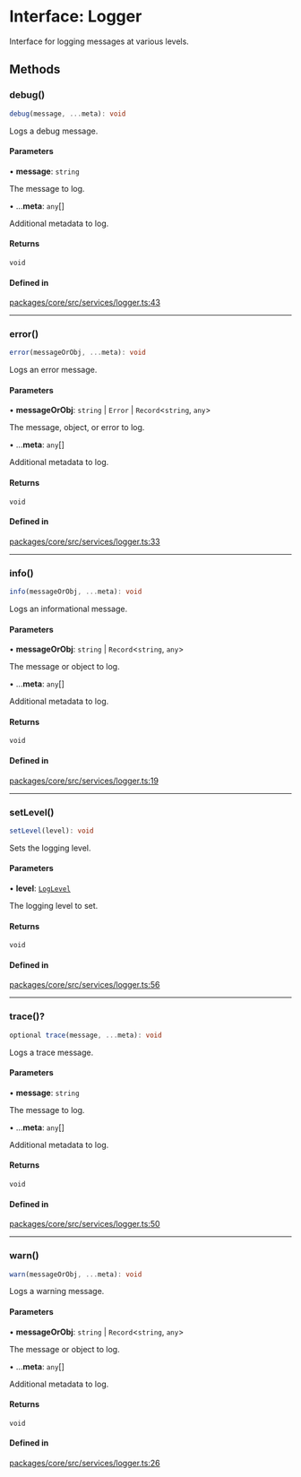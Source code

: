 # Interface: Logger

Interface for logging messages at various levels.

## Methods

### debug()

```ts
debug(message, ...meta): void
```

Logs a debug message.

#### Parameters

• **message**: `string`

The message to log.

• ...**meta**: `any`[]

Additional metadata to log.

#### Returns

`void`

#### Defined in

[packages/core/src/services/logger.ts:43](https://github.com/vramework/vramework/blob/effbb4c429219b23928f1b1f0fcdb2fd3899355c/packages/core/src/services/logger.ts#L43)

***

### error()

```ts
error(messageOrObj, ...meta): void
```

Logs an error message.

#### Parameters

• **messageOrObj**: `string` \| `Error` \| `Record`\<`string`, `any`\>

The message, object, or error to log.

• ...**meta**: `any`[]

Additional metadata to log.

#### Returns

`void`

#### Defined in

[packages/core/src/services/logger.ts:33](https://github.com/vramework/vramework/blob/effbb4c429219b23928f1b1f0fcdb2fd3899355c/packages/core/src/services/logger.ts#L33)

***

### info()

```ts
info(messageOrObj, ...meta): void
```

Logs an informational message.

#### Parameters

• **messageOrObj**: `string` \| `Record`\<`string`, `any`\>

The message or object to log.

• ...**meta**: `any`[]

Additional metadata to log.

#### Returns

`void`

#### Defined in

[packages/core/src/services/logger.ts:19](https://github.com/vramework/vramework/blob/effbb4c429219b23928f1b1f0fcdb2fd3899355c/packages/core/src/services/logger.ts#L19)

***

### setLevel()

```ts
setLevel(level): void
```

Sets the logging level.

#### Parameters

• **level**: [`LogLevel`](../enumerations/LogLevel.md)

The logging level to set.

#### Returns

`void`

#### Defined in

[packages/core/src/services/logger.ts:56](https://github.com/vramework/vramework/blob/effbb4c429219b23928f1b1f0fcdb2fd3899355c/packages/core/src/services/logger.ts#L56)

***

### trace()?

```ts
optional trace(message, ...meta): void
```

Logs a trace message.

#### Parameters

• **message**: `string`

The message to log.

• ...**meta**: `any`[]

Additional metadata to log.

#### Returns

`void`

#### Defined in

[packages/core/src/services/logger.ts:50](https://github.com/vramework/vramework/blob/effbb4c429219b23928f1b1f0fcdb2fd3899355c/packages/core/src/services/logger.ts#L50)

***

### warn()

```ts
warn(messageOrObj, ...meta): void
```

Logs a warning message.

#### Parameters

• **messageOrObj**: `string` \| `Record`\<`string`, `any`\>

The message or object to log.

• ...**meta**: `any`[]

Additional metadata to log.

#### Returns

`void`

#### Defined in

[packages/core/src/services/logger.ts:26](https://github.com/vramework/vramework/blob/effbb4c429219b23928f1b1f0fcdb2fd3899355c/packages/core/src/services/logger.ts#L26)
